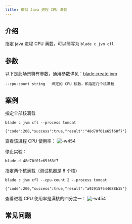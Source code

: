 ```yaml
---
title: 模拟 Java 进程 CPU 满载
---
```


## 介绍

指定 java 进程 CPU 满载，可以简写为 `blade c jvm cfl`

## 参数

以下是此场景特有参数，通用参数详见：[blade create jvm](jvm.md)

```
--cpu-count string   绑定的 CPU 核数，即指定几个核满载
```

## 案例

指定全部核满载

```
blade c jvm cfl --process tomcat

{"code":200,"success":true,"result":"48d70f01e65f68f7"}
```

查看该进程 CPU 使用率：
![-w454](/img/doc-image/15758727994349/15758809321295.jpg)

停止实验：

```
blade d 48d70f01e65f68f7
```

指定两个核满载（测试机器是 8 个核）

```
blade c jvm cfl --cpu-count 2 --process tomcat

{"code":200,"success":true,"result":"a929157644688b15"}
```

查看进程 CPU 使用率是满核的四分之一：
![-w454](/img/doc-image/15758727994349/15758810411559.jpg)

## 常见问题
